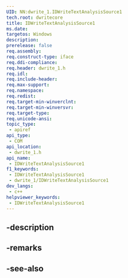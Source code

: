 ```yaml
---
UID: NN:dwrite_1.IDWriteTextAnalysisSource1
tech.root: dwritecore
title: IDWriteTextAnalysisSource1
ms.date: 
targetos: Windows
description: 
prerelease: false
req.assembly: 
req.construct-type: iface
req.ddi-compliance: 
req.header: dwrite_1.h
req.idl: 
req.include-header: 
req.max-support: 
req.namespace: 
req.redist: 
req.target-min-winverclnt: 
req.target-min-winversvr: 
req.target-type: 
req.unicode-ansi: 
topic_type:
 - apiref
api_type:
 - COM
api_location:
 - dwrite_1.h
api_name:
 - IDWriteTextAnalysisSource1
f1_keywords:
 - IDWriteTextAnalysisSource1
 - dwrite_1/IDWriteTextAnalysisSource1
dev_langs:
 - c++
helpviewer_keywords:
 - IDWriteTextAnalysisSource1
---
```


## -description

## -remarks

## -see-also

